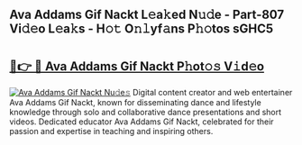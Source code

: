 ## Ava Addams Gif Nackt L𝚎a𝚔ed N𝚞𝚍e - Part-807 Vi𝚍𝚎o L𝚎a𝚔s - H𝚘𝚝 O𝚗𝚕yf𝚊ns P𝚑𝚘tos sGHC5

# <h2><a href="http://kfdio3.oniu.top/?m=Ava+Addams+Gif+Nackt">🔗👉 🔴 Ava Addams Gif Nackt P𝚑ot𝚘𝚜 V𝚒d𝚎o</a></h2>

[![Ava Addams Gif Nackt Nu𝚍e𝚜](https://i.imgur.com/0qMVB7G.gif)](http://kfdio3.oniu.top/?m=Ava+Addams+Gif+Nackt)
Digital content creator and web entertainer Ava Addams Gif Nackt, known for disseminating dance and lifestyle knowledge through solo and collaborative dance presentations and short videos. Dedicated educator Ava Addams Gif Nackt, celebrated for their passion and expertise in teaching and inspiring others.  
